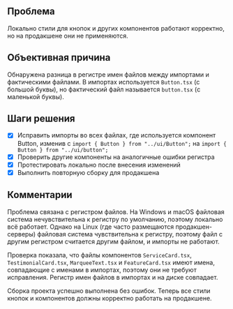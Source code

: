 ## Проблема
Локально стили для кнопок и других компонентов работают корректно, но на продакшене они не применяются.

## Объективная причина
Обнаружена разница в регистре имен файлов между импортами и фактическими файлами. В импортах используется `Button.tsx` (с большой буквы), но фактический файл называется `button.tsx` (с маленькой буквы).

## Шаги решения
- [x] Исправить импорты во всех файлах, где используется компонент Button, изменив с `import { Button } from "../ui/Button";` на `import { Button } from "../ui/button";`
- [x] Проверить другие компоненты на аналогичные ошибки регистра
- [x] Протестировать локально после внесения изменений
- [x] Выполнить повторную сборку для продакшена

## Комментарии
Проблема связана с регистром файлов. На Windows и macOS файловая система нечувствительна к регистру по умолчанию, поэтому локально всё работает. Однако на Linux (где часто размещаются продакшен-серверы) файловая система чувствительна к регистру, поэтому файл с другим регистром считается другим файлом, и импорты не работают.

Проверка показала, что файлы компонентов `ServiceCard.tsx`, `TestimonialCard.tsx`, `MarqueeText.tsx` и `FeatureCard.tsx` имеют имена, совпадающие с именами в импортах, поэтому они не требуют исправления. Регистр имен файлов в импортах и на диске совпадает.

Сборка проекта успешно выполнена без ошибок. Теперь все стили кнопок и компонентов должны корректно работать на продакшене. 